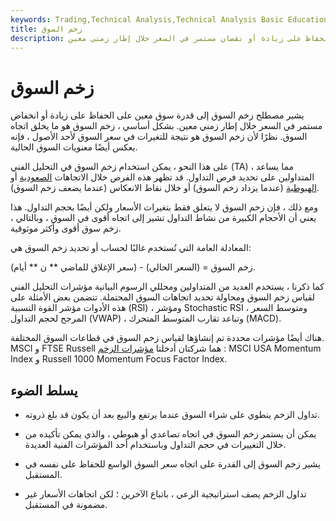 ```yaml
---
keywords: Trading,Technical Analysis,Technical Analysis Basic Education,Crypto
title: زخم السوق
description: زخم السوق. قدرة سوق معين على الحفاظ على زيادة أو نقصان مستمر في السعر خلال إطار زمني معين.
---
```


# زخم السوق
يشير مصطلح زخم السوق إلى قدرة سوق معين على الحفاظ على زيادة أو انخفاض مستمر في السعر خلال إطار زمني معين. بشكل أساسي ، زخم السوق هو ما يخلق اتجاه السوق. نظرًا لأن زخم السوق هو نتيجة للتغيرات في سعر السوق لأحد الأصول ، فإنه يعكس أيضًا معنويات السوق الحالية.

على هذا النحو ، يمكن استخدام زخم السوق في التحليل الفني (TA) ، مما يساعد المتداولين على تحديد فرص التداول. قد تظهر هذه الفرص خلال الاتجاهات [الصعودية](/bullmarket) أو [الهبوطية](/bearmarket) (عندما يزداد زخم السوق) أو خلال نقاط الانعكاس (عندما يضعف زخم السوق).

ومع ذلك ، فإن زخم السوق لا يتعلق فقط بتغيرات الأسعار ولكن أيضًا بحجم التداول. هذا يعني أن الأحجام الكبيرة من نشاط التداول تشير إلى اتجاه أقوى في السوق ، وبالتالي ، زخم سوق أقوى وأكثر موثوقية.

المعادلة العامة التي تُستخدم غالبًا لحساب أو تحديد زخم السوق هي:

زخم السوق = (السعر الحالي) - (سعر الإغلاق للماضي ** ن ** أيام).

كما ذكرنا ، يستخدم العديد من المتداولين ومحللي الرسوم البيانية مؤشرات التحليل الفني لقياس زخم السوق ومحاولة تحديد اتجاهات السوق المحتملة. تتضمن بعض الأمثلة على هذه الأدوات مؤشر القوة النسبية (RSI) ، ومؤشر Stochastic RSI ، ومتوسط السعر المرجح لحجم التداول (VWAP) ، وتباعد تقارب المتوسط المتحرك (MACD).

هناك أيضًا مؤشرات محددة تم إنشاؤها لقياس زخم السوق في قطاعات السوق المختلفة. MSCI و FTSE Russell هما شركتان أدخلتا [مؤشرات الزخم](/index) : MSCI USA Momentum Index و Russell 1000 Momentum Focus Factor Index.

## يسلط الضوء

- تداول الزخم ينطوي على شراء السوق عندما يرتفع والبيع بعد أن يكون قد بلغ ذروته.

- يمكن أن يستمر زخم السوق في اتجاه تصاعدي أو هبوطي ، والذي يمكن تأكيده من خلال التغييرات في حجم التداول وباستخدام أحد المؤشرات الفنية العديدة.

- يشير زخم السوق إلى القدرة على اتجاه سعر السوق الواسع للحفاظ على نفسه في المستقبل.

- تداول الزخم يصف استراتيجية الرعي ، باتباع الآخرين ؛ لكن اتجاهات الأسعار غير مضمونة في المستقبل.

